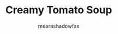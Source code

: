 ---
title: "Creamy Tomato Soup"
description: "A velvety and comforting classic — this creamy tomato soup is simple to make and perfect for any season."

author: "mearashadowfax"
pubDate: 2024-01-17

image: "../../images/tomato-soup.avif"
imageAlt: "A bowl of creamy tomato soup with a swirl of cream and basil"

cookingTime: 40

steps:
  - title: "Sauté the Base Vegetables"
    actions:
      - "Heat the olive oil in a large pot over medium heat."
      - "Add the onion and cook until translucent, about 3-4 minutes."
      - "Next, add the garlic, carrot, and celery to the pot. Cook for another 5 minutes until the vegetables begin to soften."
  - title: "Simmer the Soup"
    actions:
      - "Pour in the tomatoes (with their juices if using canned) and vegetable broth."
      - "Add the dried oregano and basil. Bring to a simmer."
      - "Cover and cook on low heat for 25-30 minutes, or until the vegetables are tender and the flavors have melded together."
  - title: "Blend and Finish the Soup"
    actions:
      - "Use an immersion blender to blend the soup until smooth, or carefully transfer to a countertop blender in batches."
      - "Stir in the heavy cream and continue cooking for another 5 minutes."
      - "Season with salt and pepper to taste."
  - title: "Serve the Soup"
    actions:
      - "Serve hot, garnished with fresh basil leaves and optional croutons or a drizzle of cream."
  - title: "Voilà!"
    actions:
      - "Indulge in your creation and savor the moment. Bon appétit!"

ingredients:
  - title: ""
    items:
      - quantity: "1"
        name: "tablespoon olive oil"
      - quantity: "1"
        name: "medium onion, chopped"
      - quantity: "2"
        name: "cloves garlic, minced"
      - quantity: "1"
        name: "carrot, peeled and diced"
      - quantity: "1"
        name: "stalk celery, diced"
      - quantity: "1"
        name: "28-ounce (800g) can of whole peeled tomatoes or 4 cups of fresh tomatoes, chopped"
      - quantity: "2"
        name: "cups vegetable broth"
      - quantity: "1/2"
        name: "teaspoon dried oregano"
      - quantity: "1/2"
        name: "teaspoon dried basil" 
      - quantity: "1/4"
        name: "cup heavy cream (or alternative)" 
      - quantity: ""
        name: "Salt and pepper to taste" 
      - quantity: ""
        name: "Fresh basil leaves for garnish (optional)"       

recipeNotes: [
  "Tomato Choice: For the richest flavor, use ripe, in-season tomatoes. If out of season, canned San Marzano tomatoes are a good substitute.",
  "Cream Alternatives: For a vegan version, use coconut milk or cashew cream instead of dairy cream.",
  "For a smoother soup, blend thoroughly. For a chunkier texture, blend only half or use a potato masher.",
  "Garnish with fresh basil or croutons for extra flavor and crunch.",
  "Storing: This soup can be stored in an airtight container in the fridge for up to 3 days, or freeze for longer storage.",
  "The soup's consistency can be adjusted according to your preference by adding more broth or cream.",
  "This creamy tomato soup pairs wonderfully with a grilled cheese sandwich or a side salad for a complete meal.",
  "For an extra touch of richness, a dollop of crème fraîche or a sprinkle of grated Parmesan cheese can also be added upon serving."
]

tags: ["soup", "tomato", "vegetarian"]

slug: creamy-tomato-soup
---